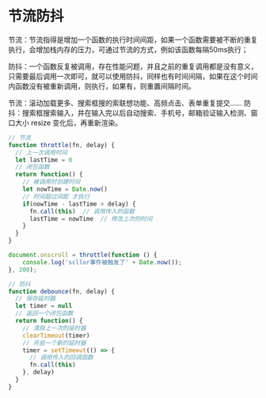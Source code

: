 # 节流防抖

节流：节流指得是增加一个函数的执行时间间距，如果一个函数需要被不断的重复执行，会增加栈内存的压力，可通过节流的方式，例如该函数每隔50ms执行；

防抖：一个函数反复被调用，存在性能问题，并且之前的重复调用都是没有意义，只需要最后调用一次即可，就可以使用防抖，同样也有时间间隔，如果在这个时间内函数没有被重新调用，则执行，如果有，则重置间隔时间。

节流：滚动加载更多、搜索框搜的索联想功能、高频点击、表单重复提交……
防抖：搜索框搜索输入，并在输入完以后自动搜索、手机号，邮箱验证输入检测、窗口大小 resize 变化后，再重新渲染。

```js
// 节流
function throttle(fn, delay) {
  // 上一次调用时间
  let lastTime = 0
  // 闭包函数
  return function() {
    // 被调用时创建时间
    let nowTime = Date.now()
    // 时间超过间距 才执行
    if(nowTime - lastTime > delay) {
      fn.call(this)  // 调用传入的函数
      lastTime = nowTime  // 修改上次的时间
    }
  }
}

document.onscroll = throttle(function () {
    console.log('scllor事件被触发了' + Date.now());
}, 200); 

// 防抖
function debounce(fn, delay) {
  // 保存延时器
  let timer = null
  // 返回一个闭包函数
  return function() {
    // 清除上一次的延时器
    clearTimeout(timer)
    // 开启一个新的延时器
    timer = setTimeout(() => {
      // 调用传入的回调函数
      fn.call(this)
    }, delay)
  }
}
```

